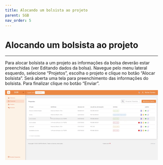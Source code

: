 ```yaml
---
title: Alocando um bolsista ao projeto
parent: SGB
nav_order: 5
---
```


#  Alocando um bolsista ao projeto
---

Para alocar bolsista a um projeto as informações da bolsa deverão estar preenchidas (ver Editando dados da bolsa). Navegue pelo menu lateral esquerdo, selecione “Projetos”, escolha o projeto e clique no botão “Alocar bolsista”. Será aberta uma tela para preenchimento das informações do bolsista. Para finalizar clique no botão “Enviar”.

![Alterando Senha do Admin](/assets/gifs/alocandobolsista.gif)


